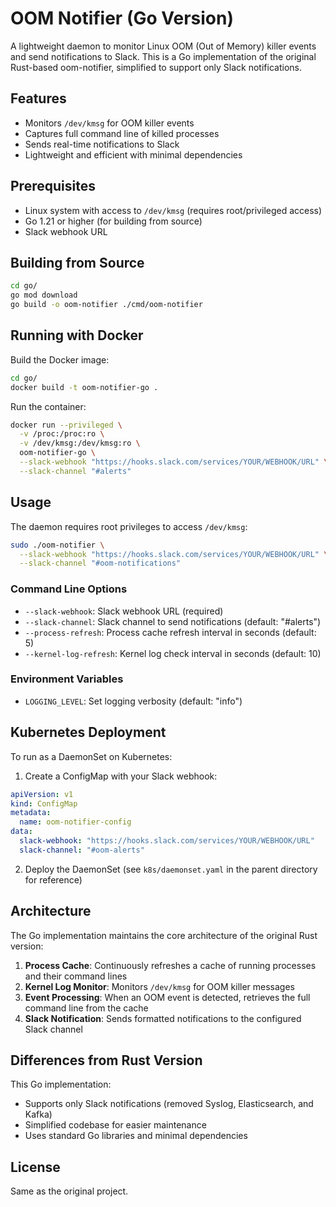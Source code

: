 # OOM Notifier (Go Version)

A lightweight daemon to monitor Linux OOM (Out of Memory) killer events and send notifications to Slack. This is a Go implementation of the original Rust-based oom-notifier, simplified to support only Slack notifications.

## Features

- Monitors `/dev/kmsg` for OOM killer events
- Captures full command line of killed processes
- Sends real-time notifications to Slack
- Lightweight and efficient with minimal dependencies

## Prerequisites

- Linux system with access to `/dev/kmsg` (requires root/privileged access)
- Go 1.21 or higher (for building from source)
- Slack webhook URL

## Building from Source

```bash
cd go/
go mod download
go build -o oom-notifier ./cmd/oom-notifier
```

## Running with Docker

Build the Docker image:
```bash
cd go/
docker build -t oom-notifier-go .
```

Run the container:
```bash
docker run --privileged \
  -v /proc:/proc:ro \
  -v /dev/kmsg:/dev/kmsg:ro \
  oom-notifier-go \
  --slack-webhook "https://hooks.slack.com/services/YOUR/WEBHOOK/URL" \
  --slack-channel "#alerts"
```

## Usage

The daemon requires root privileges to access `/dev/kmsg`:

```bash
sudo ./oom-notifier \
  --slack-webhook "https://hooks.slack.com/services/YOUR/WEBHOOK/URL" \
  --slack-channel "#oom-notifications"
```

### Command Line Options

- `--slack-webhook`: Slack webhook URL (required)
- `--slack-channel`: Slack channel to send notifications (default: "#alerts")
- `--process-refresh`: Process cache refresh interval in seconds (default: 5)
- `--kernel-log-refresh`: Kernel log check interval in seconds (default: 10)

### Environment Variables

- `LOGGING_LEVEL`: Set logging verbosity (default: "info")

## Kubernetes Deployment

To run as a DaemonSet on Kubernetes:

1. Create a ConfigMap with your Slack webhook:
```yaml
apiVersion: v1
kind: ConfigMap
metadata:
  name: oom-notifier-config
data:
  slack-webhook: "https://hooks.slack.com/services/YOUR/WEBHOOK/URL"
  slack-channel: "#oom-alerts"
```

2. Deploy the DaemonSet (see `k8s/daemonset.yaml` in the parent directory for reference)

## Architecture

The Go implementation maintains the core architecture of the original Rust version:

1. **Process Cache**: Continuously refreshes a cache of running processes and their command lines
2. **Kernel Log Monitor**: Monitors `/dev/kmsg` for OOM killer messages
3. **Event Processing**: When an OOM event is detected, retrieves the full command line from the cache
4. **Slack Notification**: Sends formatted notifications to the configured Slack channel

## Differences from Rust Version

This Go implementation:
- Supports only Slack notifications (removed Syslog, Elasticsearch, and Kafka)
- Simplified codebase for easier maintenance
- Uses standard Go libraries and minimal dependencies

## License

Same as the original project.
